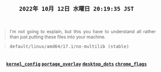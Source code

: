 <div align="justify">

## <p align="center">`2022年 10月 12日 水曜日 20:19:35 JST`</p> <img alt="" align="left" src="https://img.shields.io/github/commit-activity/m/owl4ce/hmg/main?style=flat-square&label=&color=000000&logo=gitbook&logoColor=white&labelColor=000000"/> <img alt="" align="right" src="https://badges.pufler.dev/visits/owl4ce/hmg?style=flat-square&label=&color=000000&logo=github&logoColor=white&labelColor=000000"/>

<br>

> I'm not going to explain, but this you have to understand all rather than just putting these files into your machine.

> <samp>default/linux/amd64/17.1/no-multilib (stable)</samp>

<img alt="" align="center" src="https://repository-images.githubusercontent.com/308413559/aa52e147-c109-4075-80b4-af24e9db8af0"/>

### <p align="center">[`kernel_config`](https://github.com/owl4ce/hikari-x86_64) [`portage_overlay`](https://github.com/owl4ce/lilium) [`desktop_dots`](https://github.com/owl4ce/dotfiles) [`chrome_flags`](https://github.com/owl4ce/chrome-flags)</p>

</div>
